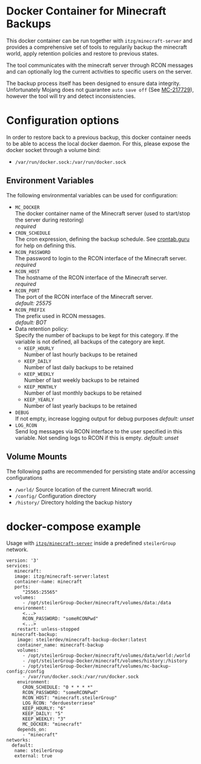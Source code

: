 # Docker Container for Minecraft Backups
This docker container can be run together with `itzg/minecraft-server` and provides a comprehensive set of tools to regularily backup the minecraft world, apply retention policies and restore to previous states.

The tool communicates with the minecraft server through RCON messages and can optionally log the current activities to specific users on the server.

The backup process itself has been designed to ensure data integrity. Unfortunately Mojang does not guarantee `auto save off` (See [MC-217729](https://bugs.mojang.com/browse/MC-217729)), however the tool will try and detect inconsistencies.

# Configuration options
In order to restore back to a previous backup, this docker container needs to be able to access the local docker daemon. For this, please expose the docker socket through a volume bind:
 - `/var/run/docker.sock:/var/run/docker.sock`

## Environment Variables
The following environmental variables can be used for configuration:

 - `MC_DOCKER`  
    The docker container name of the Minecraft server (used to start/stop the server during restoring)  
    *required*
 - `CRON_SCHEDULE`  
    The cron expression, defining the backup schedule. See [crontab.guru](https://crontab.guru) for help on defining this.
 - `RCON_PASSWORD`  
    The password to login to the RCON interface of the Minecraft server.  
    *required*
 - `RCON_HOST`  
    The hostname of the RCON interface of the Minecraft server.  
    *required*
 - `RCON_PORT`  
    The port of the RCON interface of the Minecraft server.  
    *default: 25575*
 - `RCON_PREFIX`  
    The prefix used in RCON messages.  
    *default: BOT*
 - Data retention policy:  
   Specify the number of backups to be kept for this category. If the variable is not defined, all backups of the category are kept.
   - `KEEP_HOURLY`  
      Number of last hourly backups to be retained
   - `KEEP_DAILY`  
      Number of last daily backups to be retained
   - `KEEP_WEEKLY`  
      Number of last weekly backups to be retained
   - `KEEP_MONTHLY`  
      Number of last monthly backups to be retained
   - `KEEP_YEARLY`  
      Number of last yearly backups to be retained
 - `DEBUG`  
    If not empty, increase logging output for debug purposes
    *default: unset*
 - `LOG_RCON`  
    Send log messages via RCON interface to the user specified in this variable. Not sending logs to RCON if this is empty.
    *default: unset*

## Volume Mounts
The following paths are recommended for persisting state and/or accessing configurations

 - `/world/` 
    Source location of the current Minecraft world.
 - `/config/`
    Configuration directory
 - `/history/`
    Directory holding the backup history

# docker-compose example
Usage with [`itzg/minecraft-server`](https://github.com/itzg/docker-minecraft-server) inside a predefined `steilerGroup` network.

```
version: '3'
services:
   minecraft:
   image: itzg/minecraft-server:latest
   container-name: minecraft
   ports:
      "25565:25565"
   volumes:
      - /opt/steilerGroup-Docker/minecraft/volumes/data:/data
   environment:
      <...>
      RCON_PASSWORD: "someRCONPwd" 
      <...>
    restart: unless-stopped
  minecraft-backup:
    image: steilerdev/minecraft-backup-docker:latest
    container_name: minecraft-backup
    volumes:
      - /opt/steilerGroup-Docker/minecraft/volumes/data/world:/world
      - /opt/steilerGroup-Docker/minecraft/volumes/history:/history
      - /opt/steilerGroup-Docker/minecraft/volumes/mc-backup-config:/config
      - /var/run/docker.sock:/var/run/docker.sock
    environment:
      CRON_SCHEDULE: "0 * * * *"
      RCON_PASSWORD: "someRCONPwd"
      RCON_HOST: "minecraft.steilerGroup"
      LOG_RCON: "derduesterriese"
      KEEP_HOURLY: "6"
      KEEP_DAILY: "5"
      KEEP_WEEKLY: "3"
      MC_DOCKER: "minecraft"
    depends_on:
      - "minecraft" 
networks:
  default:
   name: steilerGroup
   external: true
```